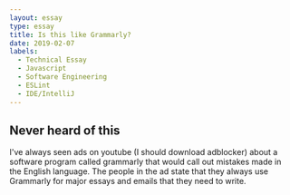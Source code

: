 ```yaml
---
layout: essay
type: essay
title: Is this like Grammarly?
date: 2019-02-07
labels:
  - Technical Essay
  - Javascript
  - Software Engineering
  - ESLint
  - IDE/IntelliJ
---
```


## Never heard of this

I've always seen ads on youtube (I should download adblocker) about a software program called grammarly that would call out mistakes made in the English language. The people in the ad state that they always use Grammarly for major essays and emails that they need to write.
